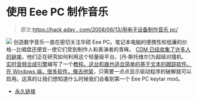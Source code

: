# 使用 Eee PC 制作音乐

> 原文:[https://hack aday . com/2008/06/13/用电子设备制作音乐 pc/](https://hackaday.com/2008/06/13/making-music-with-the-eee-pc/)

![](../Images/4539d2c9887bf85e2677324ad1ba1d0a.png)
创造数字音乐一直在密切关注华硕 Eee PC。笔记本电脑的便携性和低廉的价格--比唱盘还便宜--使它们受到制作人和表演者的青睐。 [CDM 已经收集了许多人的链接](http://createdigitalmusic.com/2008/05/30/asus-eee-as-cheap-tiny-music-pc-guitar-rig-3-linux-tips/)，他们正在研究如何利用这个轻量级平台。[丹·斯托维尔]为超级对撞机、[实时音频合成引擎](http://supercollider.sourceforge.net/)编写了一个[教程。这台机器也适合简单的基于文本的跟踪软件。在 Windows 端，很多软件，像](http://www.mcld.co.uk/supercollider/eee/)[吉他架](http://www.native-instruments.com/forum/showthread.php?t=65745)，只需要一点点显示驱动程序的破解就可以启用。这真的让我们想知道什么时候我们会看到第一个 Eee PC keytar mod。

*   [永久链接](http://createdigitalmusic.com/2008/05/30/asus-eee-as-cheap-tiny-music-pc-guitar-rig-3-linux-tips/)